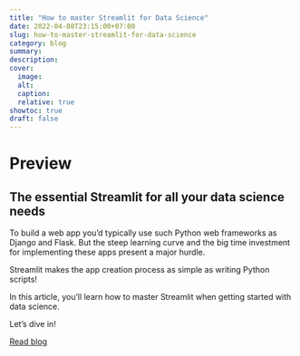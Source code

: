 ```yaml
---
title: "How to master Streamlit for Data Science"
date: 2022-04-08T23:15:00+07:00
slug: how-to-master-streamlit-for-data-science
category: blog
summary:
description:
cover:
  image:
  alt:
  caption:
  relative: true
showtoc: true
draft: false
---
```


# Preview

## The essential Streamlit for all your data science needs

To build a web app you’d typically use such Python web frameworks as Django and Flask. But the steep learning curve and the big time investment for implementing these apps present a major hurdle.

Streamlit makes the app creation process as simple as writing Python scripts!

In this article, you’ll learn how to master Streamlit when getting started with data science.

Let’s dive in!

[Read blog](https://blog.streamlit.io/how-to-master-streamlit-for-data-science/)
